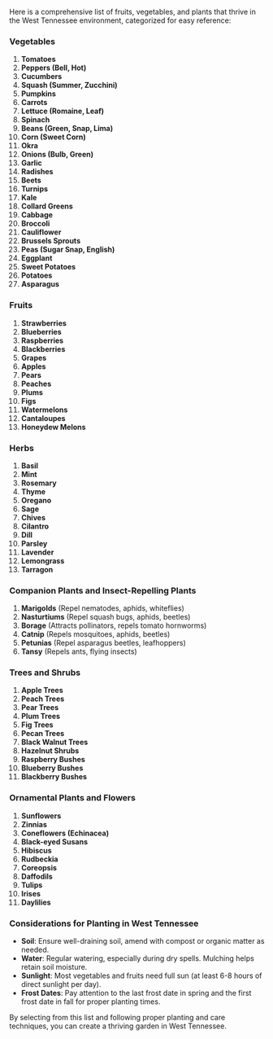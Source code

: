 Here is a comprehensive list of fruits, vegetables, and plants that thrive in the West Tennessee environment, categorized for easy reference:

### Vegetables
1. **Tomatoes**
2. **Peppers (Bell, Hot)**
3. **Cucumbers**
4. **Squash (Summer, Zucchini)**
5. **Pumpkins**
6. **Carrots**
7. **Lettuce (Romaine, Leaf)**
8. **Spinach**
9. **Beans (Green, Snap, Lima)**
10. **Corn (Sweet Corn)**
11. **Okra**
12. **Onions (Bulb, Green)**
13. **Garlic**
14. **Radishes**
15. **Beets**
16. **Turnips**
17. **Kale**
18. **Collard Greens**
19. **Cabbage**
20. **Broccoli**
21. **Cauliflower**
22. **Brussels Sprouts**
23. **Peas (Sugar Snap, English)**
24. **Eggplant**
25. **Sweet Potatoes**
26. **Potatoes**
27. **Asparagus**

### Fruits
1. **Strawberries**
2. **Blueberries**
3. **Raspberries**
4. **Blackberries**
5. **Grapes**
6. **Apples**
7. **Pears**
8. **Peaches**
9. **Plums**
10. **Figs**
11. **Watermelons**
12. **Cantaloupes**
13. **Honeydew Melons**

### Herbs
1. **Basil**
2. **Mint**
3. **Rosemary**
4. **Thyme**
5. **Oregano**
6. **Sage**
7. **Chives**
8. **Cilantro**
9. **Dill**
10. **Parsley**
11. **Lavender**
12. **Lemongrass**
13. **Tarragon**

### Companion Plants and Insect-Repelling Plants
1. **Marigolds** (Repel nematodes, aphids, whiteflies)
2. **Nasturtiums** (Repel squash bugs, aphids, beetles)
3. **Borage** (Attracts pollinators, repels tomato hornworms)
4. **Catnip** (Repels mosquitoes, aphids, beetles)
5. **Petunias** (Repel asparagus beetles, leafhoppers)
6. **Tansy** (Repels ants, flying insects)

### Trees and Shrubs
1. **Apple Trees**
2. **Peach Trees**
3. **Pear Trees**
4. **Plum Trees**
5. **Fig Trees**
6. **Pecan Trees**
7. **Black Walnut Trees**
8. **Hazelnut Shrubs**
9. **Raspberry Bushes**
10. **Blueberry Bushes**
11. **Blackberry Bushes**

### Ornamental Plants and Flowers
1. **Sunflowers**
2. **Zinnias**
3. **Coneflowers (Echinacea)**
4. **Black-eyed Susans**
5. **Hibiscus**
6. **Rudbeckia**
7. **Coreopsis**
8. **Daffodils**
9. **Tulips**
10. **Irises**
11. **Daylilies**

### Considerations for Planting in West Tennessee
- **Soil**: Ensure well-draining soil, amend with compost or organic matter as needed.
- **Water**: Regular watering, especially during dry spells. Mulching helps retain soil moisture.
- **Sunlight**: Most vegetables and fruits need full sun (at least 6-8 hours of direct sunlight per day).
- **Frost Dates**: Pay attention to the last frost date in spring and the first frost date in fall for proper planting times.

By selecting from this list and following proper planting and care techniques, you can create a thriving garden in West Tennessee.